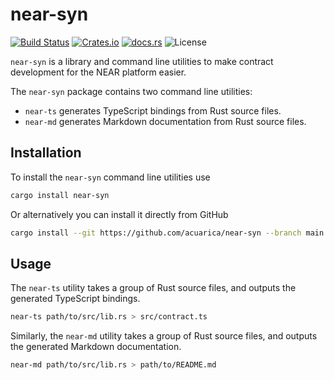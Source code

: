 # near-syn

[![Build Status](https://github.com/acuarica/near-syn/actions/workflows/near-syn.yml/badge.svg)](https://github.com/acuarica/near-syn/actions/)
[![Crates.io](https://img.shields.io/crates/v/near-syn)](https://crates.io/crates/near-syn/)
[![docs.rs](https://img.shields.io/docsrs/near-syn)](https://docs.rs/near-syn/)
![License](https://img.shields.io/crates/l/near-syn.svg)

`near-syn` is a library and command line utilities to
make contract development for the NEAR platform easier.

The `near-syn` package contains two command line utilities:

- `near-ts` generates TypeScript bindings from Rust source files.
- `near-md` generates Markdown documentation from Rust source files.

## Installation

To install the `near-syn` command line utilities use

```sh
cargo install near-syn
```

Or alternatively you can install it directly from GitHub

```sh
cargo install --git https://github.com/acuarica/near-syn --branch main
```

## Usage

The `near-ts` utility takes a group of Rust source files,
and outputs the generated TypeScript bindings.

```sh
near-ts path/to/src/lib.rs > src/contract.ts
```

Similarly, the `near-md` utility takes a group of Rust source files,
and outputs the generated Markdown documentation.

```sh
near-md path/to/src/lib.rs > path/to/README.md
```

